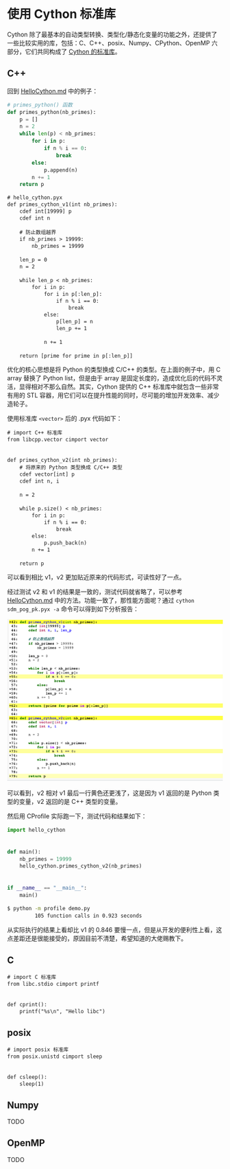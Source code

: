 # 使用 Cython 标准库

Cython 除了最基本的自动类型转换、类型化/静态化变量的功能之外，还提供了一些比较实用的库，包括：C、C++、posix、Numpy、CPython、OpenMP 六部分，它们共同构成了 [Cython 的标准库](https://github.com/cython/cython/tree/master/Cython/Includes)。

## C++

回到 [HelloCython.md](https://github.com/hsxhr-10/Blog/blob/master/Cython/(2)HelloCython.md) 中的例子：

```Python
# primes_python() 函数
def primes_python(nb_primes):
    p = []
    n = 2
    while len(p) < nb_primes:
        for i in p:
            if n % i == 0:
                break
        else:
            p.append(n)
        n += 1
    return p
```

```Cython
# hello_cython.pyx
def primes_cython_v1(int nb_primes):
    cdef int[19999] p
    cdef int n

    # 防止数组越界
    if nb_primes > 19999:
        nb_primes = 19999
    
    len_p = 0
    n = 2

    while len_p < nb_primes:
        for i in p:
            for i in p[:len_p]:
                if n % i == 0:
                    break
            else:
                p[len_p] = n
                len_p += 1

            n += 1

    return [prime for prime in p[:len_p]]
```

优化的核心思想是将 Python 的类型换成 C/C++ 的类型。在上面的例子中，用 C array 替换了 Python list，但是由于 array 是固定长度的，造成优化后的代码不灵活，显得相对不那么自然。其实，Cython 提供的 C++ 标准库中就包含一些非常有用的 STL 容器，用它们可以在提升性能的同时，尽可能的增加开发效率、减少造轮子。

使用标准库 `<vector>` 后的 .pyx 代码如下：

```Cython
# import C++ 标准库
from libcpp.vector cimport vector


def primes_cython_v2(int nb_primes):
    # 将原来的 Python 类型换成 C/C++ 类型
    cdef vector[int] p
    cdef int n, i

    n = 2

    while p.size() < nb_primes:
        for i in p:
            if n % i == 0:
                break
        else:
            p.push_back(n)
        n += 1

    return p
```

可以看到相比 v1，v2 更加贴近原来的代码形式，可读性好了一点。

经过测试 v2 和 v1 的结果是一致的，测试代码就省略了，可以参考 [HelloCython.md](https://github.com/hsxhr-10/Blog/blob/master/Cython/(2)HelloCython.md) 中的方法。功能一致了，那性能方面呢？通过 `cython sdm_pog_pk.pyx -a` 命令可以得到如下分析报告：

![](https://github.com/hsxhr-10/Blog/blob/master/image/%E4%BD%BF%E7%94%A8Cython%E6%A0%87%E5%87%86%E5%BA%931.png)

可以看到，v2 相对 v1 最后一行黄色还更浅了，这是因为 v1 返回的是 Python 类型的变量，v2 返回的是 C++ 类型的变量。

然后用 CProfile 实际跑一下，测试代码和结果如下：

```Python
import hello_cython


def main():
    nb_primes = 19999
    hello_cython.primes_cython_v2(nb_primes)


if __name__ == "__main__":
    main()
```

```bash
$ python -m profile demo.py
         105 function calls in 0.923 seconds
```

从实际执行的结果上看却比 v1 的 0.846 要慢一点，但是从开发的便利性上看，这点差距还是很能接受的，原因目前不清楚，希望知道的大佬赐教下。

## C

```Cython
# import C 标准库
from libc.stdio cimport printf


def cprint():
    printf("%s\n", "Hello libc")
```

## posix

```Cython
# import posix 标准库
from posix.unistd cimport sleep


def csleep():
    sleep(1)
```

## Numpy

TODO

## OpenMP

TODO